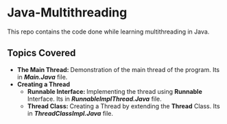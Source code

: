 # Java-Multithreading
This repo contains the code done while learning multithreading in Java. 

## Topics Covered
<ul>
<li><b>The Main Thread: </b> Demonstration of the main thread of the program. Its in <b><i>Main.Java</i></b> file.</li>

<li><b>Creating a Thread</b>
    <ul>
        <li><b>Runnable Interface: </b> Implementing the thread using <b>Runnable</b> Interface. Its in <b><i>RunnableImplThread.Java</i></b> file.</li>
        <li><b>Thread Class: </b> Creating a Thread by extending the  <b>Thread</b> Class. Its in <b><i>ThreadClassImpl.Java</i></b> file.</li>
    </ul>
</li>

</ul>


